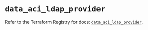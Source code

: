 # `data_aci_ldap_provider`

Refer to the Terraform Registry for docs: [`data_aci_ldap_provider`](https://registry.terraform.io/providers/ciscodevnet/aci/2.17.0/docs/data-sources/ldap_provider).
